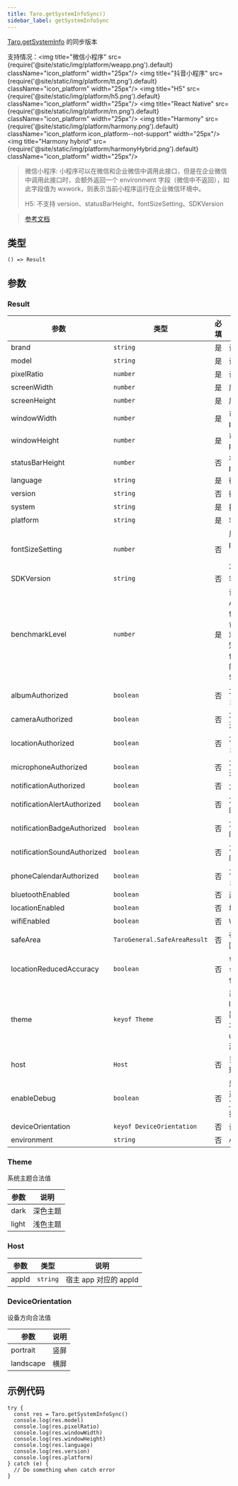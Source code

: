 ```yaml
---
title: Taro.getSystemInfoSync()
sidebar_label: getSystemInfoSync
---
```


[Taro.getSystemInfo](./getSystemInfo) 的同步版本

支持情况：<img title="微信小程序" src={require('@site/static/img/platform/weapp.png').default} className="icon_platform" width="25px"/> <img title="抖音小程序" src={require('@site/static/img/platform/tt.png').default} className="icon_platform" width="25px"/> <img title="H5" src={require('@site/static/img/platform/h5.png').default} className="icon_platform" width="25px"/> <img title="React Native" src={require('@site/static/img/platform/rn.png').default} className="icon_platform" width="25px"/> <img title="Harmony" src={require('@site/static/img/platform/harmony.png').default} className="icon_platform icon_platform--not-support" width="25px"/> <img title="Harmony hybrid" src={require('@site/static/img/platform/harmonyHybrid.png').default} className="icon_platform" width="25px"/>

> 微信小程序: 小程序可以在微信和企业微信中调用此接口，但是在企业微信中调用此接口时，会额外返回一个 environment 字段（微信中不返回），如此字段值为 wxwork，则表示当前小程序运行在企业微信环境中。
>
> H5: 不支持 version、statusBarHeight、fontSizeSetting、SDKVersion

> [参考文档](https://developers.weixin.qq.com/miniprogram/dev/api/base/system/system-info/wx.getSystemInfoSync.html)

## 类型

```tsx
() => Result
```

## 参数

### Result

| 参数 | 类型 | 必填 | 说明 |
| --- | --- | :---: | --- |
| brand | `string` | 是 | 设备品牌 |
| model | `string` | 是 | 设备型号 |
| pixelRatio | `number` | 是 | 设备像素比 |
| screenWidth | `number` | 是 | 屏幕宽度，单位px |
| screenHeight | `number` | 是 | 屏幕高度，单位px |
| windowWidth | `number` | 是 | 可使用窗口宽度，单位px |
| windowHeight | `number` | 是 | 可使用窗口高度，单位px |
| statusBarHeight | `number` | 否 | 状态栏的高度，单位px |
| language | `string` | 是 | 微信设置的语言 |
| version | `string` | 否 | 微信版本号 |
| system | `string` | 是 | 操作系统及版本 |
| platform | `string` | 是 | 客户端平台 |
| fontSizeSetting | `number` | 否 | 用户字体大小（单位px）。以微信客户端「我-设置-通用-字体大小」中的设置为准 |
| SDKVersion | `string` | 否 | 客户端基础库版本 |
| benchmarkLevel | `number` | 是 | 设备性能等级（仅Android小游戏）。取值为：-2 或 0（该设备无法运行小游戏），-1（性能未知），>=1（设备性能值，该值越高，设备性能越好，目前最高不到50） |
| albumAuthorized | `boolean` | 否 | 允许微信使用相册的开关（仅 iOS 有效） |
| cameraAuthorized | `boolean` | 否 | 允许微信使用摄像头的开关 |
| locationAuthorized | `boolean` | 否 | 允许微信使用定位的开关 |
| microphoneAuthorized | `boolean` | 否 | 允许微信使用麦克风的开关 |
| notificationAuthorized | `boolean` | 否 | 允许微信通知的开关 |
| notificationAlertAuthorized | `boolean` | 否 | 允许微信通知带有提醒的开关（仅 iOS 有效） |
| notificationBadgeAuthorized | `boolean` | 否 | 允许微信通知带有标记的开关（仅 iOS 有效） |
| notificationSoundAuthorized | `boolean` | 否 | 允许微信通知带有声音的开关（仅 iOS 有效） |
| phoneCalendarAuthorized | `boolean` | 否 | 允许微信使用日历的开关 |
| bluetoothEnabled | `boolean` | 否 | 蓝牙的系统开关 |
| locationEnabled | `boolean` | 否 | 地理位置的系统开关 |
| wifiEnabled | `boolean` | 否 | Wi-Fi 的系统开关 |
| safeArea | `TaroGeneral.SafeAreaResult` | 否 | 在竖屏正方向下的安全区域 |
| locationReducedAccuracy | `boolean` | 否 | `true` 表示模糊定位，`false` 表示精确定位，仅 iOS 支持 |
| theme | `keyof Theme` | 否 | 系统当前主题，取值为light或dark，全局配置"darkmode":true时才能获取，否则为 undefined （不支持小游戏） |
| host | `Host` | 否 | 当前小程序运行的宿主环境 |
| enableDebug | `boolean` | 否 | 是否已打开调试。可通过右上角菜单或 [Taro.setEnableDebug](/docs/apis/base/debug/setEnableDebug) 打开调试。 |
| deviceOrientation | `keyof DeviceOrientation` | 否 | 设备方向 |
| environment | `string` | 否 | 小程序当前运行环境 |

### Theme

系统主题合法值

| 参数 | 说明 |
| --- | --- |
| dark | 深色主题 |
| light | 浅色主题 |

### Host

| 参数 | 类型 | 说明 |
| --- | --- | --- |
| appId | `string` | 宿主 app 对应的 appId |

### DeviceOrientation

设备方向合法值

| 参数 | 说明 |
| --- | --- |
| portrait | 竖屏 |
| landscape | 横屏 |

## 示例代码

```tsx
try {
  const res = Taro.getSystemInfoSync()
  console.log(res.model)
  console.log(res.pixelRatio)
  console.log(res.windowWidth)
  console.log(res.windowHeight)
  console.log(res.language)
  console.log(res.version)
  console.log(res.platform)
} catch (e) {
  // Do something when catch error
}
```
